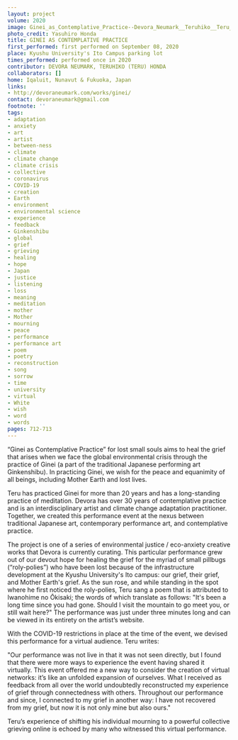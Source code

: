 ```yaml
---
layout: project
volume: 2020
image: Ginei_as_Contemplative_Practice--Devora_Neumark__Teruhiko__Teru__Honda.jpg
photo_credit: Yasuhiro Honda
title: GINEI AS CONTEMPLATIVE PRACTICE
first_performed: first performed on September 08, 2020
place: Kyushu University's Ito Campus parking lot
times_performed: performed once in 2020
contributor: DEVORA NEUMARK, TERUHIKO (TERU) HONDA
collaborators: []
home: Iqaluit, Nunavut & Fukuoka, Japan
links:
- http://devoraneumark.com/works/ginei/
contact: devoraneumark@gmail.com
footnote: ''
tags:
- adaptation
- anxiety
- art
- artist
- between-ness
- climate
- climate change
- climate crisis
- collective
- coronavirus
- COVID-19
- creation
- Earth
- environment
- environmental science
- experience
- feedback
- Ginkenshibu
- global
- grief
- grieving
- healing
- hope
- Japan
- justice
- listening
- loss
- meaning
- meditation
- mother
- Mother
- mourning
- peace
- performance
- performance art
- poem
- poetry
- reconstruction
- song
- sorrow
- time
- university
- virtual
- White
- wish
- word
- words
pages: 712-713
---
```


“Ginei as Contemplative Practice” for lost small souls aims to heal the grief that arises when we face the global environmental crisis through the practice of Ginei (a part of the traditional Japanese performing art <span class="ITALIC">Ginkenshibu</span>). In practicing Ginei, we wish for the peace and equanimity of all beings, including Mother Earth and lost lives.

Teru has practiced Ginei for more than 20 years and has a long-standing practice of meditation. Devora has over 30 years of contemplative practice and is an interdisciplinary artist and climate change adaptation practitioner. Together, we created this performance event at the nexus between traditional Japanese art, contemporary performance art, and contemplative practice.

The project is one of a series of environmental justice / eco-anxiety creative works that Devora is currently curating. This particular performance grew out of our devout hope for healing the grief for the myriad of small pillbugs (“roly-polies”) who have been lost because of the infrastructure development at the Kyushu University's Ito campus: our grief, their grief, and Mother Earth's grief. As the sun rose, and while standing in the spot where he first noticed the roly-polies, Teru sang a poem that is attributed to Iwanohime no Ōkisaki; the words of which translate as follows: "It's been a long time since you had gone. Should I visit the mountain to go meet you, or still wait here?" The performance was just under three minutes long and can be viewed in its entirety on the artist’s website.

With the COVID-19 restrictions in place at the time of the event, we devised this performance for a virtual audience. Teru writes: 

"Our performance was not live in that it was not seen directly, but I found that there were more ways to experience the event having shared it virtually. This event offered me a new way to consider the creation of virtual networks: it’s like an unfolded expansion of ourselves. What I received as feedback from all over the world undoubtedly reconstructed my experience of grief through connectedness with others. Throughout our performance and since, I connected to my grief in another way: I have not recovered from my grief, but now it is not only mine but also ours." 

Teru’s experience of shifting his individual mourning to a powerful collective grieving online is echoed by many who witnessed this virtual performance.